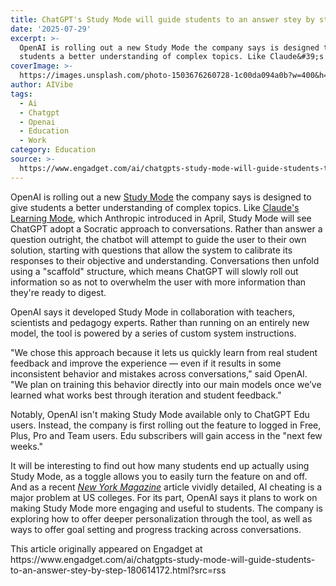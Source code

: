 ```yaml
---
title: ChatGPT's Study Mode will guide students to an answer stey by step
date: '2025-07-29'
excerpt: >-
  OpenAI is rolling out a new Study Mode the company says is designed to give
  students a better understanding of complex topics. Like Claude&#39;s Learn...
coverImage: >-
  https://images.unsplash.com/photo-1503676260728-1c00da094a0b?w=400&h=200&fit=crop&auto=format
author: AIVibe
tags:
  - Ai
  - Chatgpt
  - Openai
  - Education
  - Work
category: Education
source: >-
  https://www.engadget.com/ai/chatgpts-study-mode-will-guide-students-to-an-answer-stey-by-step-180614172.html?src=rss
---
```

<p>OpenAI is rolling out a new <a data-i13n="cpos:1;pos:1" href="https://openai.com/index/chatgpt-study-mode/"><ins>Study Mode</ins></a> the company says is designed to give students a better understanding of complex topics. Like <a data-i13n="cpos:2;pos:1" href="https://www.engadget.com/ai/claudes-new-learning-mode-will-prompt-students-to-answer-questions-on-their-own-172057828.html"><ins>Claude&#39;s Learning Mode</ins></a>, which Anthropic introduced in April, Study Mode will see ChatGPT adopt a Socratic approach to conversations. Rather than answer a question outright, the chatbot will attempt to guide the user to their own solution, starting with questions that allow the system to calibrate its responses to their objective and understanding. Conversations then unfold using a &quot;scaffold&quot; structure, which means ChatGPT will slowly roll out information so as not to overwhelm the user with more information than they&#39;re ready to digest.</p>
<p>OpenAI says it developed Study Mode in collaboration with teachers, scientists and pedagogy experts. Rather than running on an entirely new model, the tool is powered by a series of custom system instructions.</p>
<span id="end-legacy-contents"></span><p>&quot;We chose this approach because it lets us quickly learn from real student feedback and improve the experience — even if it results in some inconsistent behavior and mistakes across conversations,&quot; said OpenAI. &quot;We plan on training this behavior directly into our main models once we’ve learned what works best through iteration and student feedback.&quot;</p>
<p>Notably, OpenAI isn&#39;t making Study Mode available only to ChatGPT Edu users. Instead, the company is first rolling out the feature to logged in Free, Plus, Pro and Team users. Edu subscribers will gain access in the &quot;next few weeks.&quot;&nbsp;</p>
<p>It will be interesting to find out how many students end up actually using Study Mode, as a toggle allows you to easily turn the feature on and off. And as a recent <a data-i13n="cpos:3;pos:1" href="https://nymag.com/intelligencer/article/openai-chatgpt-ai-cheating-education-college-students-school.html"><em><ins>New York Magazine</ins></em></a><em>&nbsp;</em>article vividly detailed, AI cheating is a major problem at US colleges. For its part, OpenAI says it plans to work on making Study Mode more engaging and useful to students. The company is exploring how to offer deeper personalization through the tool, as well as ways to offer goal setting and progress tracking across conversations.</p>This article originally appeared on Engadget at https://www.engadget.com/ai/chatgpts-study-mode-will-guide-students-to-an-answer-stey-by-step-180614172.html?src=rss
